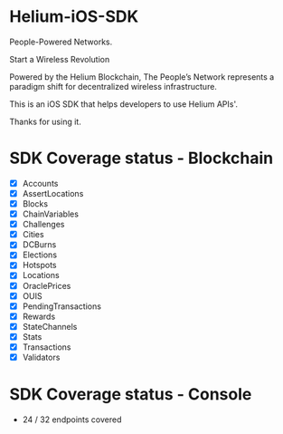 # Helium-iOS-SDK
People-Powered Networks.

Start a Wireless Revolution

Powered by the Helium Blockchain, The People’s Network represents a paradigm shift for decentralized wireless infrastructure.

This is an iOS SDK that helps developers to use Helium APIs'.

Thanks for using it.

# SDK Coverage status - Blockchain
- [x] Accounts
- [x] AssertLocations
- [x] Blocks
- [x] ChainVariables
- [x] Challenges
- [x] Cities
- [x] DCBurns
- [x] Elections
- [x] Hotspots
- [x] Locations
- [x] OraclePrices
- [x] OUIS
- [x] PendingTransactions
- [x] Rewards
- [x] StateChannels
- [x] Stats
- [x] Transactions
- [x] Validators

# SDK Coverage status - Console
-  24 / 32 endpoints covered
